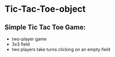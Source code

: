 # Tic-Tac-Toe-object

## Simple Tic Tac Toe Game:

  * two-player game
  * 3x3 field
  * two players take turns clicking on an empty field

